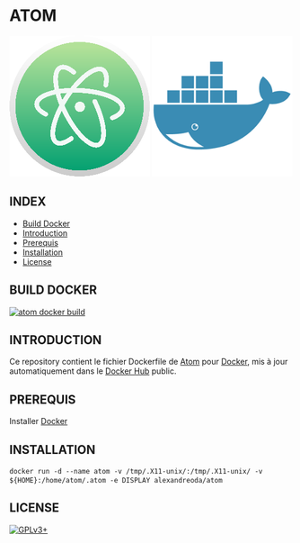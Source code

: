 # ATOM

![atom](https://raw.githubusercontent.com/oda-alexandre/atom/master/logo-atom.png) ![docker](https://raw.githubusercontent.com/oda-alexandre/atom/master/logo-docker.png)


## INDEX

- [Build Docker](#BUILD)
- [Introduction](#INTRODUCTION)
- [Prerequis](#PREREQUIS)
- [Installation](#INSTALLATION)
- [License](#LICENSE)


## BUILD DOCKER

[![atom docker build](https://img.shields.io/docker/build/alexandreoda/atom.svg)](https://hub.docker.com/r/alexandreoda/atom)


## INTRODUCTION

Ce repository contient le fichier Dockerfile de [Atom](https://atom.io/) pour [Docker](https://www.docker.com), mis à jour automatiquement dans le [Docker Hub](https://hub.docker.com/r/alexandreoda/atom/) public.


## PREREQUIS

Installer [Docker](https://www.docker.com)


## INSTALLATION

```
docker run -d --name atom -v /tmp/.X11-unix/:/tmp/.X11-unix/ -v ${HOME}:/home/atom/.atom -e DISPLAY alexandreoda/atom
```


## LICENSE

[![GPLv3+](http://gplv3.fsf.org/gplv3-127x51.png)](https://github.com/oda-alexandre/atom/blob/master/LICENSE)
